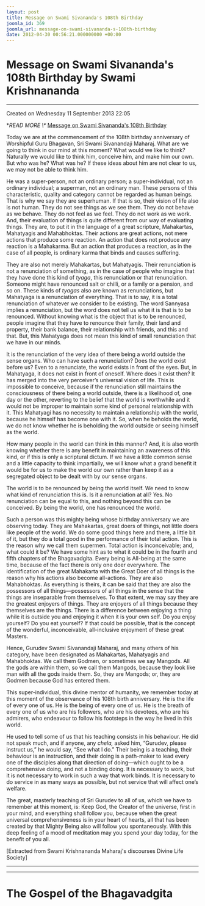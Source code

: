 ```yaml
---
layout: post
title: Message on Swami Sivananda's 108th Birthday
joomla_id: 369
joomla_url: message-on-swami-sivananda-s-108th-birthday
date: 2012-04-30 00:56:21.000000000 +00:00
---
```

# Message on Swami Sivananda's 108th Birthday by Swami Krishnananda

* * *

Created on Wednesday 11 September 2013 22:05

**READ MORE \\\** [Message on Swami Sivananda's 108th Birthday](http://www.swami-krishnananda.org/disc/disc_107.html)

Today we are at the commencement of the 108th birthday anniversary of Worshipful Guru Bhagavan, Sri Swami Sivanandaji Maharaj. What are we going to think in our mind at this moment? What would we like to think? Naturally we would like to think him, conceive him, and make him our own. But who was he? What was he? If these ideas about him are not clear to us, we may not be able to think him.

He was a super-person, not an ordinary person; a super-individual, not an ordinary individual; a superman, not an ordinary man. These persons of this characteristic, quality and category cannot be regarded as human beings. That is why we say they are superhuman. If that is so, their vision of life also is not human. They do not see things as we see them. They do not behave as we behave. They do not feel as we feel. They do not work as we work. And, their evaluation of things is quite different from our way of evaluating things. They are, to put it in the language of a great scripture, Mahakartas, Mahatyagis and Mahabhoktas. Their actions are great actions, not mere actions that produce some reaction. An action that does not produce any reaction is a Mahakarma. But an action that produces a reaction, as in the case of all people, is ordinary karma that binds and causes suffering.

They are also not merely Mahakartas, but Mahatyagis. Their renunciation is not a renunciation of something, as in the case of people who imagine that they have done this kind of _tyaga_, this renunciation or that renunciation. Someone might have renounced salt or chilli, or a family or a pension, and so on. These kinds of _tyagas_ also are known as renunciations, but Mahatyaga is a renunciation of everything. That is to say, it is a total renunciation of whatever we consider to be existing. The word Sannyasa implies a renunciation, but the word does not tell us what it is that is to be renounced. Without knowing what is the object that is to be renounced, people imagine that they have to renounce their family, their land and property, their bank balance, their relationship with friends, and this and that. But, this Mahatyaga does not mean this kind of small renunciation that we have in our minds.

It is the renunciation of the very idea of there being a world outside the sense organs. Who can have such a renunciation? Does the world exist before us? Even to a renunciate, the world exists in front of the eyes. But, in Mahatyaga, it does not exist in front of oneself. Where does it exist then? It has merged into the very perceiver’s universal vision of life. This is impossible to conceive, because if the renunciation still maintains the consciousness of there being a world outside, there is a likelihood of, one day or the other, reverting to the belief that the world is worthwhile and it would not be improper to maintain some kind of personal relationship with it. This Mahatyagi has no necessity to maintain a relationship with the world, because he himself has become one with it. So, when he beholds the world, we do not know whether he is beholding the world outside or seeing himself as the world.

How many people in the world can think in this manner? And, it is also worth knowing whether there is any benefit in maintaining an awareness of this kind, or if this is only a scriptural dictum. If we have a little common sense and a little capacity to think impartially, we will know what a grand benefit it would be for us to make the world our own rather than keep it as a segregated object to be dealt with by our sense organs.

The world is to be renounced by being the world itself. We need to know what kind of renunciation this is. Is it a renunciation at all? Yes. No renunciation can be equal to this, and nothing beyond this can be conceived. By being the world, one has renounced the world.

Such a person was this mighty being whose birthday anniversary we are observing today. They are Mahakartas, great doers of things, not little doers like people of the world. We do some good things here and there, a little bit of it, but they do a total good in the performance of their total action. This is the reason why we call them supermen. Total action is inconceivable; and, what could it be? We have some hint as to what it could be in the fourth and fifth chapters of the Bhagavadgita. Every being is All-being at the same time, because of the fact there is only one doer everywhere. The identification of the great Mahakarta with the Great Doer of all things is the reason why his actions also become all-actions. They are also Mahabhoktas. As everything is theirs, it can be said that they are also the possessors of all things—possessors of all things in the sense that the things are inseparable from themselves. To that extent, we may say they are the greatest enjoyers of things. They are enjoyers of all things because they themselves are the things. There is a difference between enjoying a thing while it is outside you and enjoying it when it is your own self. Do you enjoy yourself? Do you eat yourself? If that could be possible, that is the concept of the wonderful, inconceivable, all-inclusive enjoyment of these great Masters.

Hence, Gurudev Swami Sivanandaji Maharaj, and many others of his category, have been designated as Mahakartas, Mahatyagis and Mahabhoktas. We call them Godmen, or sometimes we say Mangods. All the gods are within them, so we call them Mangods, because they look like man with all the gods inside them. So, they are Mangods; or, they are Godmen because God has entered them.

This super-individual, this divine mentor of humanity, we remember today at this moment of the observance of his 108th birth anniversary. He is the life of every one of us. He is the being of every one of us. He is the breath of every one of us who are his followers, who are his devotees, who are his admirers, who endeavour to follow his footsteps in the way he lived in this world.

He used to tell some of us that his teaching consists in his behaviour. He did not speak much, and if anyone, any _chela,_ asked him, “Gurudev, please instruct us,” he would say, “See what I do.” Their being is a teaching, their behaviour is an instruction, and their doing is a path-maker to lead every one of the disciples along that direction of doing—which ought to be a comprehensive doing, and not a binding doing. It is necessary to work, but it is not necessary to work in such a way that work binds. It is necessary to do service in as many ways as possible, but not service that will affect one’s welfare.

The great, masterly teaching of Sri Gurudev to all of us, which we have to remember at this moment, is: Keep God, the Creator of the universe, first in your mind, and everything shall follow you, because when the great universal comprehensiveness is in your heart of hearts, all that has been created by that Mighty Being also will follow you spontaneously. With this deep feeling of a mood of meditation may you spend your day today, for the benefit of you all.

[Extracted from Swami Krishnananda Maharaj's discourses Divine Life Society]

* * *



* * *



# The Gospel of the Bhagavadgita

